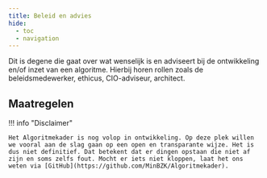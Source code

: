 ```yaml
---
title: Beleid en advies
hide:
  - toc
  - navigation
---
```


Dit is degene die gaat over wat wenselijk is en adviseert bij de ontwikkeling en/of inzet van een algoritme. Hierbij horen rollen zoals de beleidsmedewerker, ethicus, CIO-adviseur, architect.

## Maatregelen

<!-- list_maatregelen rollen/projectleider no-rol no-levenscyclus no-search no-onderwerp -->

!!! info "Disclaimer"

    Het Algoritmekader is nog volop in ontwikkeling. Op deze plek willen we vooral aan de slag gaan op een open en transparante wijze. Het is dus niet definitief. Dat betekent dat er dingen opstaan die niet af zijn en soms zelfs fout. Mocht er iets niet kloppen, laat het ons weten via [GitHub](https://github.com/MinBZK/Algoritmekader).
